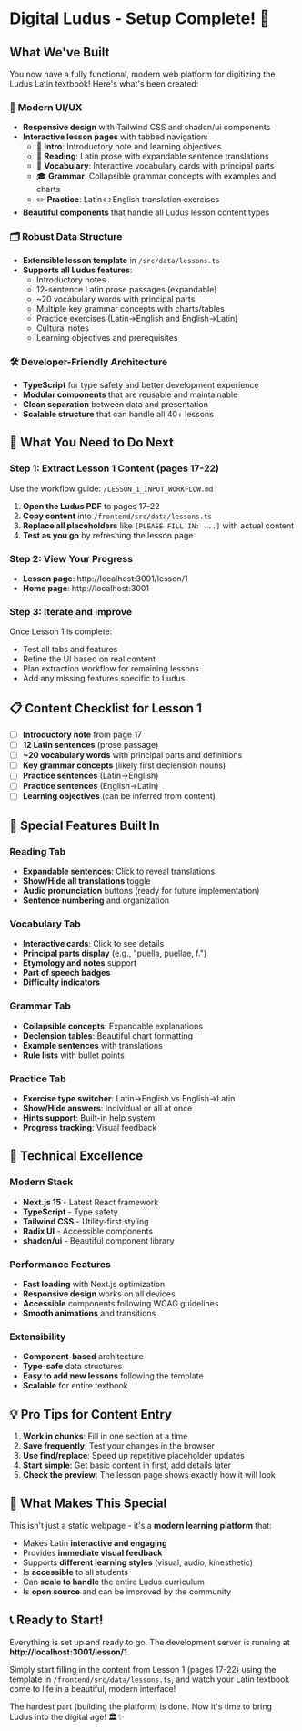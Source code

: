 # Digital Ludus - Setup Complete! 🎉

## What We've Built

You now have a fully functional, modern web platform for digitizing the Ludus Latin textbook! Here's what's been created:

### 📱 **Modern UI/UX**
- **Responsive design** with Tailwind CSS and shadcn/ui components
- **Interactive lesson pages** with tabbed navigation:
  - 📜 **Intro**: Introductory note and learning objectives
  - 📖 **Reading**: Latin prose with expandable sentence translations
  - 🧠 **Vocabulary**: Interactive vocabulary cards with principal parts
  - 🎓 **Grammar**: Collapsible grammar concepts with examples and charts
  - ✏️ **Practice**: Latin↔English translation exercises
- **Beautiful components** that handle all Ludus lesson content types

### 🗂️ **Robust Data Structure**
- **Extensible lesson template** in `/src/data/lessons.ts`
- **Supports all Ludus features**:
  - Introductory notes
  - 12-sentence Latin prose passages (expandable)
  - ~20 vocabulary words with principal parts
  - Multiple key grammar concepts with charts/tables
  - Practice exercises (Latin→English and English→Latin)
  - Cultural notes
  - Learning objectives and prerequisites

### 🛠️ **Developer-Friendly Architecture**
- **TypeScript** for type safety and better development experience
- **Modular components** that are reusable and maintainable
- **Clean separation** between data and presentation
- **Scalable structure** that can handle all 40+ lessons

## 🎯 **What You Need to Do Next**

### Step 1: Extract Lesson 1 Content (pages 17-22)
Use the workflow guide: `/LESSON_1_INPUT_WORKFLOW.md`

1. **Open the Ludus PDF** to pages 17-22
2. **Copy content** into `/frontend/src/data/lessons.ts`
3. **Replace all placeholders** like `[PLEASE FILL IN: ...]` with actual content
4. **Test as you go** by refreshing the lesson page

### Step 2: View Your Progress
- **Lesson page**: http://localhost:3001/lesson/1
- **Home page**: http://localhost:3001

### Step 3: Iterate and Improve
Once Lesson 1 is complete:
- Test all tabs and features
- Refine the UI based on real content
- Plan extraction workflow for remaining lessons
- Add any missing features specific to Ludus

## 📋 **Content Checklist for Lesson 1**

- [ ] **Introductory note** from page 17
- [ ] **12 Latin sentences** (prose passage)
- [ ] **~20 vocabulary words** with principal parts and definitions
- [ ] **Key grammar concepts** (likely first declension nouns)
- [ ] **Practice sentences** (Latin→English)
- [ ] **Practice sentences** (English→Latin)
- [ ] **Learning objectives** (can be inferred from content)

## 🎨 **Special Features Built In**

### Reading Tab
- **Expandable sentences**: Click to reveal translations
- **Show/Hide all translations** toggle
- **Audio pronunciation** buttons (ready for future implementation)
- **Sentence numbering** and organization

### Vocabulary Tab
- **Interactive cards**: Click to see details
- **Principal parts display** (e.g., "puella, puellae, f.")
- **Etymology and notes** support
- **Part of speech badges**
- **Difficulty indicators**

### Grammar Tab
- **Collapsible concepts**: Expandable explanations
- **Declension tables**: Beautiful chart formatting
- **Example sentences** with translations
- **Rule lists** with bullet points

### Practice Tab
- **Exercise type switcher**: Latin→English vs English→Latin
- **Show/Hide answers**: Individual or all at once
- **Hints support**: Built-in help system
- **Progress tracking**: Visual feedback

## 🚀 **Technical Excellence**

### Modern Stack
- **Next.js 15** - Latest React framework
- **TypeScript** - Type safety
- **Tailwind CSS** - Utility-first styling
- **Radix UI** - Accessible components
- **shadcn/ui** - Beautiful component library

### Performance Features
- **Fast loading** with Next.js optimization
- **Responsive design** works on all devices
- **Accessible** components following WCAG guidelines
- **Smooth animations** and transitions

### Extensibility
- **Component-based** architecture
- **Type-safe** data structures
- **Easy to add new lessons** following the template
- **Scalable** for entire textbook

## 💡 **Pro Tips for Content Entry**

1. **Work in chunks**: Fill in one section at a time
2. **Save frequently**: Test your changes in the browser
3. **Use find/replace**: Speed up repetitive placeholder updates
4. **Start simple**: Get basic content in first, add details later
5. **Check the preview**: The lesson page shows exactly how it will look

## 🎯 **What Makes This Special**

This isn't just a static webpage - it's a **modern learning platform** that:
- Makes Latin **interactive and engaging**
- Provides **immediate visual feedback**
- Supports **different learning styles** (visual, audio, kinesthetic)
- Is **accessible** to all students
- Can **scale to handle** the entire Ludus curriculum
- Is **open source** and can be improved by the community

## 📞 **Ready to Start!**

Everything is set up and ready to go. The development server is running at **http://localhost:3001/lesson/1**.

Simply start filling in the content from Lesson 1 (pages 17-22) using the template in `/frontend/src/data/lessons.ts`, and watch your Latin textbook come to life in a beautiful, modern interface!

The hardest part (building the platform) is done. Now it's time to bring Ludus into the digital age! 🏛️✨
